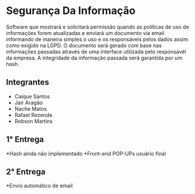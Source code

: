 # Segurança Da Informação

Software que mostrará e solicitará permissão quando as políticas de uso de informações forem atualizadas e enviará um documento via email informando de maneira simples o uso e os responsáveis pelos dados assim como exigido na LGPD.
O documento será gerado com base nas informações passadas através de uma interface utilizada pelo responsavél da empresa.
A integridade da informação passada será garantida por um hash.

## Integrantes

* Caíque Santos 
* Jair Aragão 
* Nache Matos
* Rafael Rezende
* Robson Martins

## 1° Entrega
*Hash ainda não implementado
*Front-end POP-UPs usuário final

## 2° Entrega
*Envio automático de email
